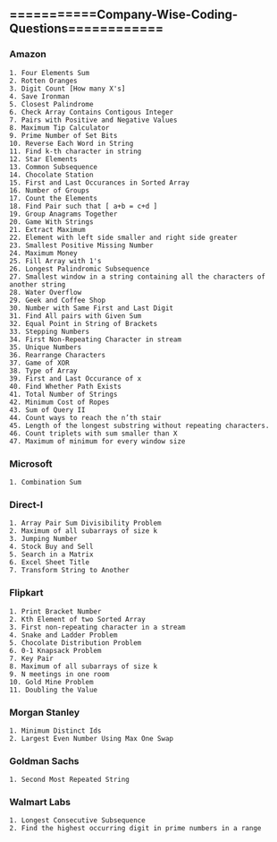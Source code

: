 ## ===========Company-Wise-Coding-Questions============

### Amazon
	1. Four Elements Sum
	2. Rotten Oranges
	3. Digit Count [How many X's]
	4. Save Ironman
	5. Closest Palindrome
	6. Check Array Contains Contigous Integer
	7. Pairs with Positive and Negative Values
	8. Maximum Tip Calculator
	9. Prime Number of Set Bits
	10. Reverse Each Word in String
	11. Find k-th character in string
	12. Star Elements
	13. Common Subsequence
	14. Chocolate Station
	15. First and Last Occurances in Sorted Array
	16. Number of Groups
	17. Count the Elements
	18. Find Pair such that [ a+b = c+d ]
	19. Group Anagrams Together
	20. Game With Strings
	21. Extract Maximum
	22. Element with left side smaller and right side greater
	23. Smallest Positive Missing Number
	24. Maximum Money
	25. Fill Array with 1's
	26. Longest Palindromic Subsequence
	27. Smallest window in a string containing all the characters of another string
	28. Water Overflow
	29. Geek and Coffee Shop
	30. Number with Same First and Last Digit
	31. Find All pairs with Given Sum
	32. Equal Point in String of Brackets
	33. Stepping Numbers
	34. First Non-Repeating Character in stream
	35. Unique Numbers
	36. Rearrange Characters
	37. Game of XOR
	38. Type of Array
	39. First and Last Occurance of x
	40. Find Whether Path Exists
	41. Total Number of Strings
	42. Minimum Cost of Ropes
	43. Sum of Query II
	44. Count ways to reach the n’th stair
	45. Length of the longest substring without repeating characters.
	46. Count triplets with sum smaller than X
	47. Maximum of minimum for every window size

### Microsoft
	1. Combination Sum

### Direct-I
	1. Array Pair Sum Divisibility Problem
	2. Maximum of all subarrays of size k
	3. Jumping Number
	4. Stock Buy and Sell
	5. Search in a Matrix
	6. Excel Sheet Title 
	7. Transform String to Another

### Flipkart 
	1. Print Bracket Number
	2. Kth Element of two Sorted Array
	3. First non-repeating character in a stream
	4. Snake and Ladder Problem
	5. Chocolate Distribution Problem
	6. 0-1 Knapsack Problem
	7. Key Pair
	8. Maximum of all subarrays of size k
	9. N meetings in one room
	10. Gold Mine Problem
	11. Doubling the Value

### Morgan Stanley
	1. Minimum Distinct Ids
	2. Largest Even Number Using Max One Swap

### Goldman Sachs
	1. Second Most Repeated String

### Walmart Labs
	1. Longest Consecutive Subsequence
	2. Find the highest occurring digit in prime numbers in a range
